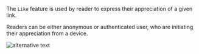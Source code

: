 The `Like` feature is used by reader to express their appreciation of a given link. 

Readers can be either anonymous or authenticated user, who are initiating their appreciation from a device.


![alternative text](http://www.plantuml.com/plantuml/proxy?cache=no&src=https://raw.githubusercontent.com/wutsi/wutsi-domain/main/doc/capabilities/like/model.plantuml)
